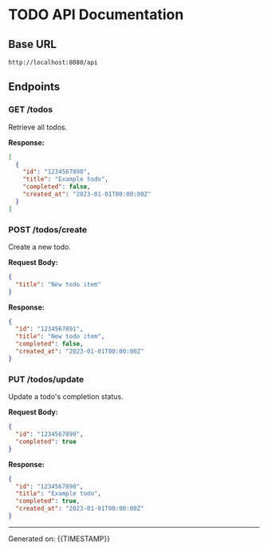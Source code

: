 # TODO API Documentation

## Base URL
`http://localhost:8080/api`

## Endpoints

### GET /todos
Retrieve all todos.

**Response:**
```json
[
  {
    "id": "1234567890",
    "title": "Example todo",
    "completed": false,
    "created_at": "2023-01-01T00:00:00Z"
  }
]
```

### POST /todos/create
Create a new todo.

**Request Body:**
```json
{
  "title": "New todo item"
}
```

**Response:**
```json
{
  "id": "1234567891",
  "title": "New todo item",
  "completed": false,
  "created_at": "2023-01-01T00:00:00Z"
}
```

### PUT /todos/update
Update a todo's completion status.

**Request Body:**
```json
{
  "id": "1234567890",
  "completed": true
}
```

**Response:**
```json
{
  "id": "1234567890",
  "title": "Example todo",
  "completed": true,
  "created_at": "2023-01-01T00:00:00Z"
}
```

---
Generated on: {{TIMESTAMP}}